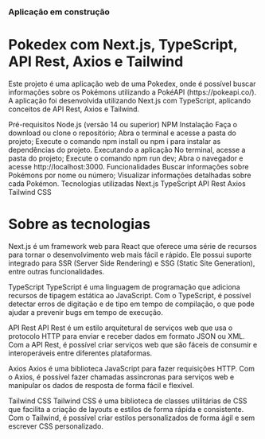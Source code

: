 ### Aplicação em construção

<h1>Pokedex com Next.js, TypeScript, API Rest, Axios e Tailwind</h1>
Este projeto é uma aplicação web de uma Pokedex, onde é possível buscar informações sobre os Pokémons utilizando a PokéAPI (https://pokeapi.co/). A aplicação foi desenvolvida utilizando Next.js com TypeScript, aplicando conceitos de API Rest, Axios e Tailwind.

Pré-requisitos
Node.js (versão 14 ou superior)
NPM
Instalação
Faça o download ou clone o repositório;
Abra o terminal e acesse a pasta do projeto;
Execute o comando npm install ou npm i para instalar as dependências do projeto.
Executando a aplicação
No terminal, acesse a pasta do projeto;
Execute o comando npm run dev;
Abra o navegador e acesse http://localhost:3000.
Funcionalidades
Buscar informações sobre Pokémons por nome ou número;
Visualizar informações detalhadas sobre cada Pokémon.
Tecnologias utilizadas
Next.js
TypeScript
API Rest
Axios
Tailwind CSS
<h1> Sobre as tecnologias </h1>
Next.js é um framework web para React que oferece uma série de recursos para tornar o desenvolvimento web mais fácil e rápido. Ele possui suporte integrado para SSR (Server Side Rendering) e SSG (Static Site Generation), entre outras funcionalidades.

TypeScript
TypeScript é uma linguagem de programação que adiciona recursos de tipagem estática ao JavaScript. Com o TypeScript, é possível detectar erros de digitação e de tipo em tempo de compilação, o que pode ajudar a prevenir bugs em tempo de execução.

API Rest
API Rest é um estilo arquitetural de serviços web que usa o protocolo HTTP para enviar e receber dados em formato JSON ou XML. Com a API Rest, é possível criar serviços web que são fáceis de consumir e interoperáveis entre diferentes plataformas.

Axios
Axios é uma biblioteca JavaScript para fazer requisições HTTP. Com o Axios, é possível fazer chamadas assíncronas para serviços web e manipular os dados de resposta de forma fácil e flexível.

Tailwind CSS
Tailwind CSS é uma biblioteca de classes utilitárias de CSS que facilita a criação de layouts e estilos de forma rápida e consistente. Com o Tailwind, é possível criar estilos personalizados de forma ágil e sem escrever CSS personalizado.
